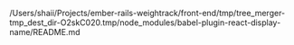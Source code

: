 /Users/shaii/Projects/ember-rails-weightrack/front-end/tmp/tree_merger-tmp_dest_dir-O2skC020.tmp/node_modules/babel-plugin-react-display-name/README.md